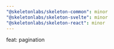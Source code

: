 ```yaml
---
"@skeletonlabs/skeleton-common": minor
"@skeletonlabs/skeleton-svelte": minor
"@skeletonlabs/skeleton-react": minor
---
```


feat: pagination
  